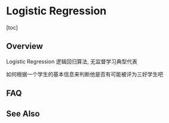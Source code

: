 # Logistic Regression

[toc]



## Overview

Logistic Regression 逻辑回归算法, 无监督学习典型代表

如何根据一个学生的基本信息来判断他是否有可能被评为三好学生吧





## FAQ





## See Also





